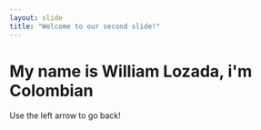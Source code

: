 ```yaml
---
layout: slide
title: "Welcome to our second slide!"
---
```

# My name is William Lozada, i'm Colombian
Use the left arrow to go back!
